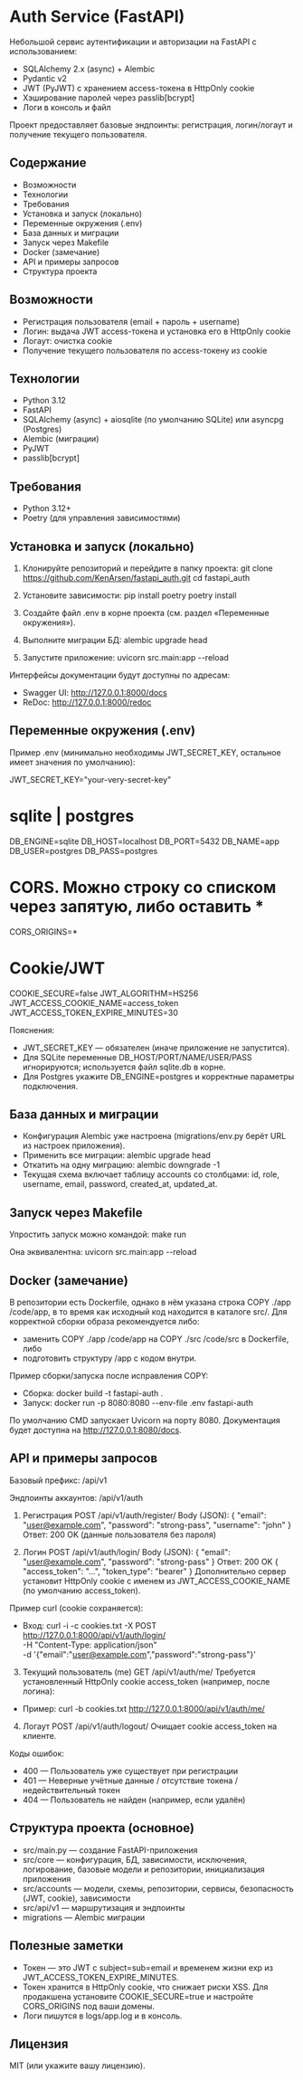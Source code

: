 # Auth Service (FastAPI)

Небольшой сервис аутентификации и авторизации на FastAPI с использованием:
- SQLAlchemy 2.x (async) + Alembic
- Pydantic v2
- JWT (PyJWT) с хранением access-токена в HttpOnly cookie
- Хэширование паролей через passlib[bcrypt]
- Логи в консоль и файл

Проект предоставляет базовые эндпоинты: регистрация, логин/логаут и получение текущего пользователя.

## Содержание
- Возможности
- Технологии
- Требования
- Установка и запуск (локально)
- Переменные окружения (.env)
- База данных и миграции
- Запуск через Makefile
- Docker (замечание)
- API и примеры запросов
- Структура проекта

## Возможности
- Регистрация пользователя (email + пароль + username)
- Логин: выдача JWT access-токена и установка его в HttpOnly cookie
- Логаут: очистка cookie
- Получение текущего пользователя по access-токену из cookie

## Технологии
- Python 3.12
- FastAPI
- SQLAlchemy (async) + aiosqlite (по умолчанию SQLite) или asyncpg (Postgres)
- Alembic (миграции)
- PyJWT
- passlib[bcrypt]

## Требования
- Python 3.12+
- Poetry (для управления зависимостями)

## Установка и запуск (локально)
1) Клонируйте репозиторий и перейдите в папку проекта:
   git clone https://github.com/KenArsen/fastapi_auth.git
   cd fastapi_auth

2) Установите зависимости:
   pip install poetry
   poetry install

3) Создайте файл .env в корне проекта (см. раздел «Переменные окружения»).

4) Выполните миграции БД:
   alembic upgrade head

5) Запустите приложение:
   uvicorn src.main:app --reload

Интерфейсы документации будут доступны по адресам:
- Swagger UI: http://127.0.0.1:8000/docs
- ReDoc: http://127.0.0.1:8000/redoc

## Переменные окружения (.env)
Пример .env (минимально необходимы JWT_SECRET_KEY, остальное имеет значения по умолчанию):

JWT_SECRET_KEY="your-very-secret-key"
# sqlite | postgres
DB_ENGINE=sqlite
DB_HOST=localhost
DB_PORT=5432
DB_NAME=app
DB_USER=postgres
DB_PASS=postgres

# CORS. Можно строку со списком через запятую, либо оставить *
CORS_ORIGINS=*

# Cookie/JWT
COOKIE_SECURE=false
JWT_ALGORITHM=HS256
JWT_ACCESS_COOKIE_NAME=access_token
JWT_ACCESS_TOKEN_EXPIRE_MINUTES=30

Пояснения:
- JWT_SECRET_KEY — обязателен (иначе приложение не запустится).
- Для SQLite переменные DB_HOST/PORT/NAME/USER/PASS игнорируются; используется файл sqlite.db в корне.
- Для Postgres укажите DB_ENGINE=postgres и корректные параметры подключения.

## База данных и миграции
- Конфигурация Alembic уже настроена (migrations/env.py берёт URL из настроек приложения).
- Применить все миграции: alembic upgrade head
- Откатить на одну миграцию: alembic downgrade -1
- Текущая схема включает таблицу accounts со столбцами: id, role, username, email, password, created_at, updated_at.

## Запуск через Makefile
Упростить запуск можно командой:
make run

Она эквивалентна:
uvicorn src.main:app --reload

## Docker (замечание)
В репозитории есть Dockerfile, однако в нём указана строка COPY ./app /code/app, в то время как исходный код находится в каталоге src/. Для корректной сборки образа рекомендуется либо:
- заменить COPY ./app /code/app на COPY ./src /code/src в Dockerfile, либо
- подготовить структуру /app с кодом внутри.

Пример сборки/запуска после исправления COPY:
- Сборка: docker build -t fastapi-auth .
- Запуск: docker run -p 8080:8080 --env-file .env fastapi-auth

По умолчанию CMD запускает Uvicorn на порту 8080. Документация будет доступна на http://127.0.0.1:8080/docs.

## API и примеры запросов
Базовый префикс: /api/v1

Эндпоинты аккаунтов: /api/v1/auth

1) Регистрация
POST /api/v1/auth/register/
Body (JSON):
{
  "email": "user@example.com",
  "password": "strong-pass",
  "username": "john"
}
Ответ: 200 OK (данные пользователя без пароля)

2) Логин
POST /api/v1/auth/login/
Body (JSON):
{
  "email": "user@example.com",
  "password": "strong-pass"
}
Ответ: 200 OK
{
  "access_token": "...",
  "token_type": "bearer"
}
Дополнительно сервер установит HttpOnly cookie с именем из JWT_ACCESS_COOKIE_NAME (по умолчанию access_token).

Пример curl (cookie сохраняется):
- Вход: curl -i -c cookies.txt -X POST http://127.0.0.1:8000/api/v1/auth/login/ \
  -H "Content-Type: application/json" \
  -d '{"email":"user@example.com","password":"strong-pass"}'

3) Текущий пользователь (me)
GET /api/v1/auth/me/
Требуется установленный HttpOnly cookie access_token (например, после логина):
- Пример: curl -b cookies.txt http://127.0.0.1:8000/api/v1/auth/me/

4) Логаут
POST /api/v1/auth/logout/
Очищает cookie access_token на клиенте.

Коды ошибок:
- 400 — Пользователь уже существует при регистрации
- 401 — Неверные учётные данные / отсутствие токена / недействительный токен
- 404 — Пользователь не найден (например, если удалён)

## Структура проекта (основное)
- src/main.py — создание FastAPI-приложения
- src/core — конфигурация, БД, зависимости, исключения, логирование, базовые модели и репозитории, инициализация приложения
- src/accounts — модели, схемы, репозитории, сервисы, безопасность (JWT, cookie), зависимости
- src/api/v1 — маршрутизация и эндпоинты
- migrations — Alembic миграции

## Полезные заметки
- Токен — это JWT c subject=sub=email и временем жизни exp из JWT_ACCESS_TOKEN_EXPIRE_MINUTES.
- Токен хранится в HttpOnly cookie, что снижает риски XSS. Для продакшена установите COOKIE_SECURE=true и настройте CORS_ORIGINS под ваши домены.
- Логи пишутся в logs/app.log и в консоль.

## Лицензия
MIT (или укажите вашу лицензию).
